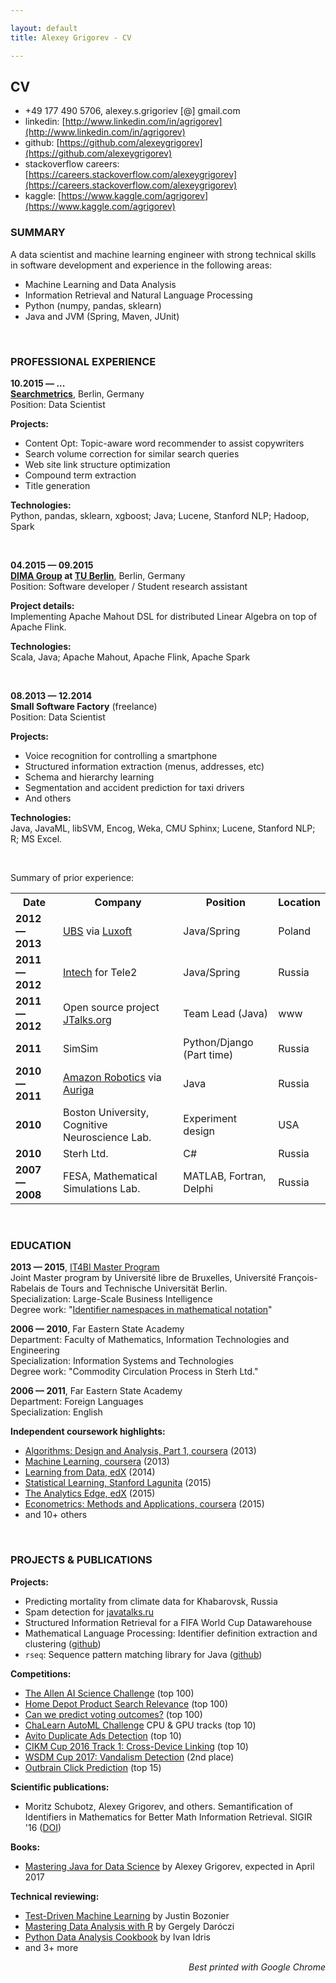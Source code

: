 ```yaml
---

layout: default
title: Alexey Grigorev - CV

---
```



## CV

- +49 177 490 5706, alexey.s.grigoriev [@] gmail.com
- linkedin: [http://www.linkedin.com/in/agrigorev](http://www.linkedin.com/in/agrigorev)
- github: [https://github.com/alexeygrigorev](https://github.com/alexeygrigorev)
- stackoverflow careers: [https://careers.stackoverflow.com/alexeygrigorev](https://careers.stackoverflow.com/alexeygrigorev)
- kaggle: [https://www.kaggle.com/agrigorev](https://www.kaggle.com/agrigorev)


### SUMMARY

A data scientist and machine learning engineer with strong technical skills in software development and experience in the following areas:

- Machine Learning and Data Analysis 
- Information Retrieval and Natural Language Processing
- Python (numpy, pandas, sklearn)
- Java and JVM (Spring, Maven, JUnit)


&nbsp;

### PROFESSIONAL EXPERIENCE

<strong>10.2015 &mdash; ...</strong><br/>
<strong>[Searchmetrics](http://www.searchmetrics.com)</strong>, Berlin, Germany<br/>
Position: Data Scientist<br/>

<strong>Projects:</strong>

- Content Opt: Topic-aware word recommender to assist copywriters
- Search volume correction for similar search queries
- Web site link structure optimization
- Compound term extraction
- Title generation

<strong>Technologies:</strong><br/>
Python, pandas, sklearn, xgboost; Java; Lucene, Stanford NLP; Hadoop, Spark<br/>


&nbsp;

<strong>04.2015 &mdash; 09.2015</strong><br/>
**[DIMA Group](http://www.dima.tu-berlin.de/) at [TU Berlin](http://www.tu-berlin.de/)**, Berlin, Germany<br/>
Position: Software developer / Student research assistant<br/>

<strong>Project details:</strong><br/>
Implementing Apache Mahout DSL for distributed Linear Algebra on top of Apache Flink. <br/>

<strong>Technologies:</strong><br/>
Scala, Java; Apache Mahout, Apache Flink, Apache Spark<br/>


&nbsp;

<strong>08.2013 &mdash; 12.2014</strong><br/>
<strong>Small Software Factory</strong> (freelance)<br/>
Position: Data Scientist<br/>

<strong>Projects:</strong>

- Voice recognition for controlling a smartphone
- Structured information extraction (menus, addresses, etc)
- Schema and hierarchy learning
- Segmentation and accident prediction for taxi drivers
- And others

<strong>Technologies:</strong><br/>
Java, JavaML, libSVM, Encog, Weka, CMU Sphinx; Lucene, Stanford NLP; R; MS Excel. 

&nbsp;

Summary of prior experience:

<table>
  <tr>
    <th>Date</th>
    <th>Company</th>
    <th>Position</th>
    <th>Location</th>
  </tr>
  <tr>
    <td><strong>2012 &mdash; 2013</strong></td>
    <td><a href="http://www.ubs.com/">UBS</a> via <a href="http://www.luxoft.com/">Luxoft</a></td>
    <td>Java/Spring</td>
    <td>Poland</td>
  </tr>
  <tr>
    <td><strong>2011 &mdash; 2012</strong></td>
    <td><a href="http://intech-global.com/">Intech</a> for Tele2</td>
    <td>Java/Spring</td>
    <td>Russia</td>
  </tr>
  <tr>
    <td><strong>2011 &mdash; 2012</strong></td>
    <td>Open source project <a href="http://jtalks.org">JTalks.org</a></td>
    <td>Team Lead (Java)</td>
    <td>www</td>
  </tr>
  <tr>
    <td><strong>2011</strong></td>
    <td>SimSim</td>
    <td>Python/Django (Part time)</td>
    <td>Russia</td>
  </tr>
  <tr>
    <td><strong>2010 &mdash; 2011</strong></td>
    <td><a href="https://www.amazonrobotics.com/">Amazon Robotics</a> via <a href="https://www.auriga.com/">Auriga</a></td>
    <td>Java</td>
    <td>Russia</td>
  </tr>
  <tr>
    <td><strong>2010</strong></td>
    <td>Boston University, Cognitive Neuroscience Lab.</td>
    <td>Experiment design</td>
    <td>USA</td>
  </tr>
  <tr>
    <td><strong>2010</strong></td>
    <td>Sterh Ltd.</td>
    <td>C#</td>
    <td>Russia</td>
  </tr>
  <tr>
    <td><strong>2007 &mdash; 2008</strong></td>
    <td>FESA, Mathematical Simulations Lab.</td>
    <td>MATLAB, Fortran, Delphi</td>
    <td>Russia</td>
  </tr>
</table>

&nbsp;


### EDUCATION

**2013 &mdash; 2015**, [IT4BI Master Program](http://it4bi.univ-tours.fr/)<br/>
Joint Master program by Université libre de Bruxelles, Université François-Rabelais de Tours and 
Technische Universität Berlin.<br/>
Specialization: Large-Scale Business Intelligence<br/>
Degree work: "[Identifier namespaces in mathematical notation](http://arxiv.org/abs/1601.03354)"<br/>

**2006 &mdash; 2010**, Far Eastern State Academy<br/>
Department: Faculty of Mathematics, Information Technologies and Engineering<br/>
Specialization: Information Systems and Technologies<br/>
Degree work: "Commodity Circulation Process in Sterh Ltd."<br/>

**2006 &mdash; 2011**, Far Eastern State Academy<br/>
Department: Foreign Languages<br/>
Specialization: English<br/>


**Independent coursework highlights:**

- [Algorithms: Design and Analysis, Part 1, coursera](https://www.coursera.org/course/algo) (2013)
- [Machine Learning, coursera](https://www.coursera.org/course/ml) (2013)
- [Learning from Data, edX](https://www.edx.org/course/learning-data-caltechx-cs1156x) (2014)
- [Statistical Learning, Stanford Lagunita](https://lagunita.stanford.edu/courses/HumanitiesandScience/StatLearning/Winter2015/about) (2015)
- [The Analytics Edge, edX](https://www.edx.org/course/analytics-edge-mitx-15-071x-0) (2015)
- [Econometrics: Methods and Applications, coursera](https://www.coursera.org/learn/erasmus-econometrics) (2015)
- and 10+ others

&nbsp;

### PROJECTS & PUBLICATIONS

**Projects:**

- Predicting mortality from climate data for Khabarovsk, Russia
- Spam detection for [javatalks.ru](http://javatalks.ru/)
- Structured Information Retrieval for a FIFA World Cup Datawarehouse
- Mathematical Language Processing: Identifier definition extraction and clustering ([github](https://github.com/alexeygrigorev/namespacediscovery-pipeline))
- `rseq`: Sequence pattern matching library for Java ([github](https://github.com/alexeygrigorev/rseq))

**Competitions:**

- [The Allen AI Science Challenge](https://www.kaggle.com/c/the-allen-ai-science-challenge) (top 100)
- [Home Depot Product Search Relevance](https://www.kaggle.com/c/home-depot-product-search-relevance) (top 100)
- [Can we predict voting outcomes?](https://inclass.kaggle.com/c/can-we-predict-voting-outcomes) (top 100)
- [ChaLearn AutoML Challenge](https://competitions.codalab.org/competitions/2321) CPU & GPU tracks (top 10)
- [Avito Duplicate Ads Detection](https://www.kaggle.com/c/avito-duplicate-ads-detection) (top 10)
- [CIKM Cup 2016 Track 1: Cross-Device Linking](https://competitions.codalab.org/competitions/11171) (top 10)
- [WSDM Cup 2017: Vandalism Detection](http://www.wsdm-cup-2017.org/vandalism-detection.html) (2nd place)
- [Outbrain Click Prediction](https://www.kaggle.com/c/outbrain-click-prediction) (top 15)


**Scientific publications:**

- Moritz Schubotz, Alexey Grigorev, and others. Semantification of Identifiers in Mathematics for Better Math Information Retrieval. SIGIR '16 ([DOI](http://dx.doi.org/10.1145/2911451.2911503))


**Books:**

- [Mastering Java for Data Science](https://www.packtpub.com/big-data-and-business-intelligence/mastering-java-data-science) by Alexey Grigorev, expected in April 2017


**Technical reviewing:**

- [Test-Driven Machine Learning](https://www.packtpub.com/big-data-and-business-intelligence/test-driven-machine-learning) by Justin Bozonier
- [Mastering Data Analysis with R](https://www.packtpub.com/big-data-and-business-intelligence/mastering-data-analysis-r) by Gergely Daróczi
- [Python Data Analysis Cookbook](https://www.packtpub.com/big-data-and-business-intelligence/python-data-analysis-cookbook) by Ivan Idris 
- and 3+ more

<div align="right"><i>Best printed with Google Chrome</i></div>
